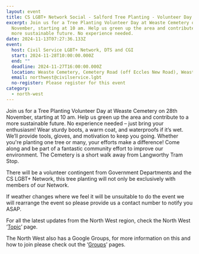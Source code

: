 ```yaml
---
layout: event
title: CS LGBT+ Network Social - Salford Tree Planting - Volunteer Day
excerpt: Join us for a Tree Planting Volunteer Day at Weaste Cemetery on 28th
  November, starting at 10 am. Help us green up the area and contribute to a
  more sustainable future. No experience needed.
date: 2024-11-13T07:27:36.133Z
event:
  host: Civil Service LGBT+ Network, DTS and CGI
  start: 2024-11-28T10:00:00.000Z
  end: ""
  deadline: 2024-11-27T16:00:00.000Z
  location: Weaste Cemetery, Cemetery Road (off Eccles New Road), Weaste, Salford M5 5NR
  email: northwest@civilservice.lgbt
  no-register: Please register for this event
category:
  - north-west
---
```

Join us for a Tree Planting Volunteer Day at Weaste Cemetery on 28th November, starting at 10 am. Help us green up the area and contribute to a more sustainable future. No experience needed – just bring your enthusiasm! Wear sturdy boots, a warm coat, and waterproofs if it’s wet. We’ll provide tools, gloves, and motivation to keep you going. Whether you're planting one tree or many, your efforts make a difference! Come along and be part of a fantastic community effort to improve our environment. The Cemetery is a short walk away from Langworthy Tram Stop.

There will be a volunteer contingent from Government Departments and the CS LGBT+ Network, this tree planting will not only be exclusively with members of our Network.

If weather changes where we feel it will be unsuitable to do the event we will rearrange the event so please provide us a contact number to notify you ASAP.

For all the latest updates from the North West region, check the North West ‘[Topic](https://eur03.safelinks.protection.outlook.com/?url=https%3A%2F%2Fwww.civilservice.lgbt%2Ftopic%2Fnorth-west&data=05%7C02%7Cross.starkie%40hmrc.gov.uk%7C1b6d858dc6b24c5528d108dd0246affc%7Cac52f73cfd1a4a9a8e7a4a248f3139e1%7C0%7C0%7C638669224835033795%7CUnknown%7CTWFpbGZsb3d8eyJFbXB0eU1hcGkiOnRydWUsIlYiOiIwLjAuMDAwMCIsIlAiOiJXaW4zMiIsIkFOIjoiTWFpbCIsIldUIjoyfQ%3D%3D%7C0%7C%7C%7C&sdata=u7GyCIyle75c5J9RRhGnu2hCSVPBUdpooED6ovqASvU%3D&reserved=0)’ page.

T﻿he North West also has a Google Groups, for more information on this and how to join please check out the ‘[Groups](https://eur03.safelinks.protection.outlook.com/?url=https%3A%2F%2Fwww.civilservice.lgbt%2Fgroups%2F&data=05%7C02%7Cross.starkie%40hmrc.gov.uk%7C1b6d858dc6b24c5528d108dd0246affc%7Cac52f73cfd1a4a9a8e7a4a248f3139e1%7C0%7C0%7C638669224835071985%7CUnknown%7CTWFpbGZsb3d8eyJFbXB0eU1hcGkiOnRydWUsIlYiOiIwLjAuMDAwMCIsIlAiOiJXaW4zMiIsIkFOIjoiTWFpbCIsIldUIjoyfQ%3D%3D%7C0%7C%7C%7C&sdata=V6%2FornlUOZlb3RolwXZ5uoy6MUnpxt8TbqoGQoSwQwE%3D&reserved=0)’ pages.